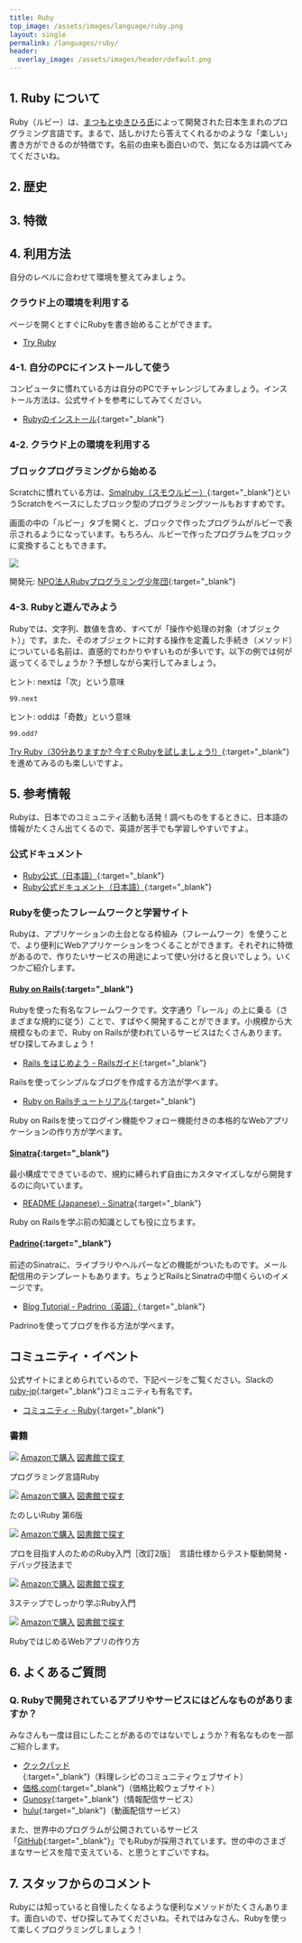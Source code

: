 ```yaml
---
title: Ruby
top_image: /assets/images/language/ruby.png
layout: single
permalink: /languages/ruby/
header:
  overlay_image: /assets/images/header/default.png
---
```

## 1. Ruby について
Ruby（ルビー）は、[まつもとゆきひろ氏](https://ja.wikipedia.org/wiki/%E3%81%BE%E3%81%A4%E3%82%82%E3%81%A8%E3%82%86%E3%81%8D%E3%81%B2%E3%82%8D)によって開発された日本生まれのプログラミング言語です。まるで、話しかけたら答えてくれるかのような「楽しい」書き方ができるのが特徴です。名前の由来も面白いので、気になる方は調べてみてくださいね。

## 2. 歴史

## 3. 特徴

## 4. 利用方法
自分のレベルに合わせて環境を整えてみましょう。

### クラウド上の環境を利用する
ページを開くとすぐにRubyを書き始めることができます。
- [Try Ruby](https://try.ruby-lang.org/playground/)

### 4-1. 自分のPCにインストールして使う
コンピュータに慣れている方は自分のPCでチャレンジしてみましょう。インストール方法は、公式サイトを参考にしてみてください。

- [Rubyのインストール](https://www.ruby-lang.org/ja/documentation/installation/){:target="_blank"}

### 4-2. クラウド上の環境を利用する
### ブロックプログラミングから始める
Scratchに慣れている方は、[Smalruby（スモウルビー）](https://smalruby.jp/smalruby3-gui/){:target="_blank"}というScratchをベースにしたブロック型のプログラミングツールもおすすめです。

画面の中の「ルビー」タブを開くと、ブロックで作ったプログラムがルビーで表示されるようになっています。もちろん、ルビーで作ったプログラムをブロックに変換することもできます。

![](/assets/images/languages/ruby/smalruby.png)

開発元: [NPO法人Rubyプログラミング少年団](https://smalruby.jp/){:target="_blank"}

### 4-3. Rubyと遊んでみよう
Rubyでは、文字列、数値を含め、すべてが「操作や処理の対象（オブジェクト）」です。また、そのオブジェクトに対する操作を定義した手続き（メソッド）についている名前は、直感的でわかりやすいものが多いです。以下の例では何が返ってくるでしょうか？予想しながら実行してみましょう。

ヒント: nextは「次」という意味
```
99.next
```
ヒント: oddは「奇数」という意味
```
99.odd?
```

[Try Ruby（30分ありますか? 今すぐRubyを試しましょう!）](https://try.ruby-lang.org/){:target="_blank"}を進めてみるのも楽しいですよ。

## 5. 参考情報
Rubyは、日本でのコミュニティ活動も活発！調べものをするときに、日本語の情報がたくさん出てくるので、英語が苦手でも学習しやすいですよ。

### 公式ドキュメント
- [Ruby公式（日本語）](https://www.ruby-lang.org/ja/){:target="_blank"}
- [Ruby公式ドキュメント（日本語）](https://docs.ruby-lang.org/ja/){:target="_blank"}

### Rubyを使ったフレームワークと学習サイト
Rubyは、アプリケーションの土台となる枠組み（フレームワーク）を使うことで、より便利にWebアプリケーションをつくることができます。それぞれに特徴があるので、作りたいサービスの用途によって使い分けると良いでしょう。いくつかご紹介します。

#### [Ruby on Rails](https://rubyonrails.org/){:target="_blank"}
Rubyを使った有名なフレームワークです。文字通り「レール」の上に乗る（さまざまな規約に従う）ことで、すばやく開発することができます。小規模から大規模なものまで、Ruby on Railsが使われているサービスはたくさんあります。ぜひ探してみましょう！
- [Rails をはじめよう - Railsガイド](https://railsguides.jp/getting_started.html){:target="_blank"}

Railsを使ってシンプルなブログを作成する方法が学べます。

- [Ruby on Railsチュートリアル](https://railstutorial.jp/){:target="_blank"}

Ruby on Railsを使ってログイン機能やフォロー機能付きの本格的なWebアプリケーションの作り方が学べます。

#### [Sinatra](http://sinatrarb.com){:target="_blank"}
最小構成でできているので、規約に縛られず自由にカスタマイズしながら開発するのに向いています。

- [README (Japanese) - Sinatra](http://sinatrarb.com/intro-ja.html){:target="_blank"}

Ruby on Railsを学ぶ前の知識としても役に立ちます。

#### [Padrino](http://padrinorb.com/){:target="_blank"}
前述のSinatraに、ライブラリやヘルパーなどの機能がついたものです。メール配信用のテンプレートもあります。ちょうどRailsとSinatraの中間くらいのイメージです。

- [Blog Tutorial - Padrino（英語）](https://padrinorb.com/guides/getting-started/blog-tutorial/){:target="_blank"}

Padrinoを使ってブログを作る方法が学べます。

## コミュニティ・イベント
公式サイトにまとめられているので、下記ページをご覧ください。Slackの[ruby-jp](https://ruby-jp.github.io/){:target="_blank"}コミュニティも有名です。
- [コミュニティ - Ruby](https://www.ruby-lang.org/ja/community/){:target="_blank"}

### 書籍
<div class="bookshelf">
	<div class="book">
		<img class="cover" src="https://cover.openbd.jp/9784873113944.jpg">
		<a class="btn amazon" href="https://amazon.jp/dp/4873113946" target="blank">Amazonで購入</a>
		<a class="btn library" href="https://calil.jp/book/4873113946" target="blank">図書館で探す</a>
		<p class="title">プログラミング言語Ruby</p>
	</div>
	<div class="book">
		<img class="cover" src="https://cover.openbd.jp/9784797399844.jpg">
		<a class="btn amazon" href="https://amazon.jp/dp/4797399848" target="blank">Amazonで購入</a>
		<a class="btn library" href="https://calil.jp/book/4797399848" target="blank">図書館で探す</a>
		<p class="title">たのしいRuby 第6版</p>
	</div>
	<div class="book">
		<img class="cover" src="https://cover.openbd.jp/9784297124373.jpg">
		<a class="btn amazon" href="https://amazon.jp/dp/4297124378" target="blank">Amazonで購入</a>
		<a class="btn library" href="https://calil.jp/book/4297124378" target="blank">図書館で探す</a>
		<p class="title">プロを目指す人のためのRuby入門［改訂2版］　言語仕様からテスト駆動開発・デバッグ技法まで</p>
	</div>
	<div class="book">
		<img class="cover" src="/assets/images/no_image.png">
		<a class="btn amazon" href="https://amazon.jp/dp/4774195022" target="blank">Amazonで購入</a>
		<a class="btn library" href="https://calil.jp/book/4774195022" target="blank">図書館で探す</a>
		<p class="title">3ステップでしっかり学ぶRuby入門</p>
	</div>
	<div class="book">
		<img class="cover" src="https://cover.openbd.jp/9784274227417.jpg">
		<a class="btn amazon" href="https://amazon.jp/dp/4274227413" target="blank">Amazonで購入</a>
		<a class="btn library" href="https://calil.jp/book/4274227413" target="blank">図書館で探す</a>
		<p class="title">RubyではじめるWebアプリの作り方</p>
	</div>
</div>

## 6. よくあるご質問
### Q. Rubyで開発されているアプリやサービスにはどんなものがありますか？
みなさんも一度は目にしたことがあるのではないでしょうか？有名なものを一部ご紹介します。

- [クックパッド](https://cookpad.com/){:target="_blank"}（料理レシピのコミュニティウェブサイト）
- [価格.com](https://kakaku.com/){:target="_blank"}（価格比較ウェブサイト）
- [Gunosy](https://gunosy.com/){:target="_blank"}（情報配信サービス）
- [hulu](https://www.hulu.com/welcome){:target="_blank"}（動画配信サービス）

また、世界中のプログラムが公開されているサービス「[GitHub](https://github.com/){:target="_blank"}」でもRubyが採用されています。世の中のさまざまなサービスを陰で支えている、と思うとすごいですね。

## 7. スタッフからのコメント
Rubyには知っていると自慢したくなるような便利なメソッドがたくさんあります。面白いので、ぜひ探してみてくださいね。それではみなさん、Rubyを使って楽しくプログラミングしましょう！
